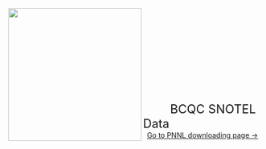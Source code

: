 <img src="https://image.ibb.co/iFt6D8/snotel.jpg" class="image1" width="265" height="265" align="left" border="0" style="border-style: none;"> 
<br /> <br /> <br /> <br /> <br /> <br /> <br /> <br /> <br /> <br /> <br /> 
<font size="5">&nbsp;&nbsp;&nbsp;&nbsp;&nbsp;&nbsp;&nbsp;&nbsp;BCQC SNOTEL Data</font> 
&emsp;&nbsp;&nbsp;<a style="white-space: nowrap" href="https://hydro-yan.github.io/snotel1" style="font-size: 18px;">Go to PNNL downloading page &#8594;</a>


